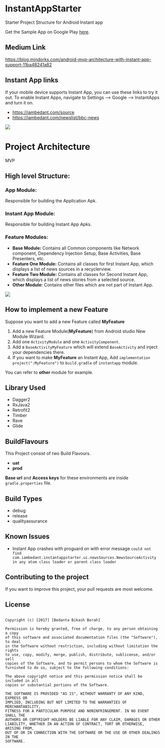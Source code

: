 # InstantAppStarter
Starter Project Structure  for Android Instant app

Get the Sample App on Google Play [here](https://play.google.com/store/apps/details?id=com.iambedant.instantappstarter.app&hl=en).
## Medium Link
https://blog.mindorks.com/android-mvp-architecture-with-instant-app-support-11ba48241a82

## Instant App links

If your mobile device supports Instant App, you can use these links to try it out. To enable Instant Apps, navigate to Settings --> Google --> InstantApps and turn it on.

* https://iambedant.com/source
* https://iambedant.com/newslist/bbc-news

![](https://cdn-images-1.medium.com/max/1800/1*CWeD1UdUbAihM3c36Fi5OA.png)

# Project Architecture
MVP
## High level Structure:
### App Module: 
Responsible for building the Application Apk.
### Instant App Module: 
Responsible for building Instant App Apks.
### Feature Modules:
* **Base Module:** Contains all Common components like Network component, Dependency Injection Setup, Base Activities, Base Presenters, etc.
* **Feature One Module:** Contains all classes for first Instant App, which displays a list of news sources in a recyclerview.
* **Feature Two Module:** Contains all classes for Second Instant App, which displays a list of news stories from a selected source.
* **Other Module:** Contains other files which are not part of Instant App.


![](https://cdn-images-1.medium.com/max/1000/1*mlPE1lXVDfI2ueQlivwyNw.jpeg)

## How to implement a new Feature 
Suppose you want to add a new Feature called **MyFeature**
1. Add a new Feature Module(**MyFeature**) from Android studio New Module Wizard.
2. Add one `ActivityModule` and one `ActivityComponent`.
3. Add a `BaseActivityMyFeature` which will extend `BaseActivity` and inject your dependencies there.
4. If you want to make **MyFeature** an Instant App, Add `implementation project(":MyFeature")` to `build.gradle` of `instantapp` module.

You can refer to **other** module for example.

## Library Used
* Dagger2
* RxJava2
* Retrofit2
* Timber
* Rave
* Glide

## BuildFlavours
This Project consist of two Build Flavours.
* **uat** 
* **prod**

**Base url** and **Access keys** for these environments are inside `gradle.properties` file. 

## Build Types
* debug
* release
* qualityassurance

## Known Issues
* Instant App crashes with proguard on with error message
``could not find com.iambedant.instantappstarter.ui.newsSources.NewsSourceActivity in any atom class loader or parent class loader``

## Contributing to the project
If you want to improve this project, your pull requests are most welcome.

## License

```MIT License

Copyright (c) [2017] [Bedanta Bikash Borah]

Permission is hereby granted, free of charge, to any person obtaining a copy
of this software and associated documentation files (the "Software"), to deal
in the Software without restriction, including without limitation the rights
to use, copy, modify, merge, publish, distribute, sublicense, and/or sell
copies of the Software, and to permit persons to whom the Software is
furnished to do so, subject to the following conditions:

The above copyright notice and this permission notice shall be included in all
copies or substantial portions of the Software.

THE SOFTWARE IS PROVIDED "AS IS", WITHOUT WARRANTY OF ANY KIND, EXPRESS OR
IMPLIED, INCLUDING BUT NOT LIMITED TO THE WARRANTIES OF MERCHANTABILITY,
FITNESS FOR A PARTICULAR PURPOSE AND NONINFRINGEMENT. IN NO EVENT SHALL THE
AUTHORS OR COPYRIGHT HOLDERS BE LIABLE FOR ANY CLAIM, DAMAGES OR OTHER
LIABILITY, WHETHER IN AN ACTION OF CONTRACT, TORT OR OTHERWISE, ARISING FROM,
OUT OF OR IN CONNECTION WITH THE SOFTWARE OR THE USE OR OTHER DEALINGS IN THE
SOFTWARE.
